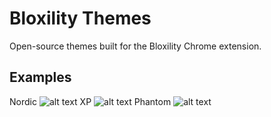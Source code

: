 # Bloxility Themes
Open-source themes built for the Bloxility Chrome extension.

## Examples
Nordic
![alt text](https://i.imgur.com/Jto2PD8.png "Nordic theme")
XP
![alt text](https://i.imgur.com/ue1nx3n.png "XP theme")
Phantom
![alt text](https://i.imgur.com/48HTBaa.png "Phantom theme")
